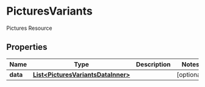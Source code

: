 

# PicturesVariants

Pictures Resource

## Properties

| Name | Type | Description | Notes |
|------------ | ------------- | ------------- | -------------|
|**data** | [**List&lt;PicturesVariantsDataInner&gt;**](PicturesVariantsDataInner.md) |  |  [optional] |



